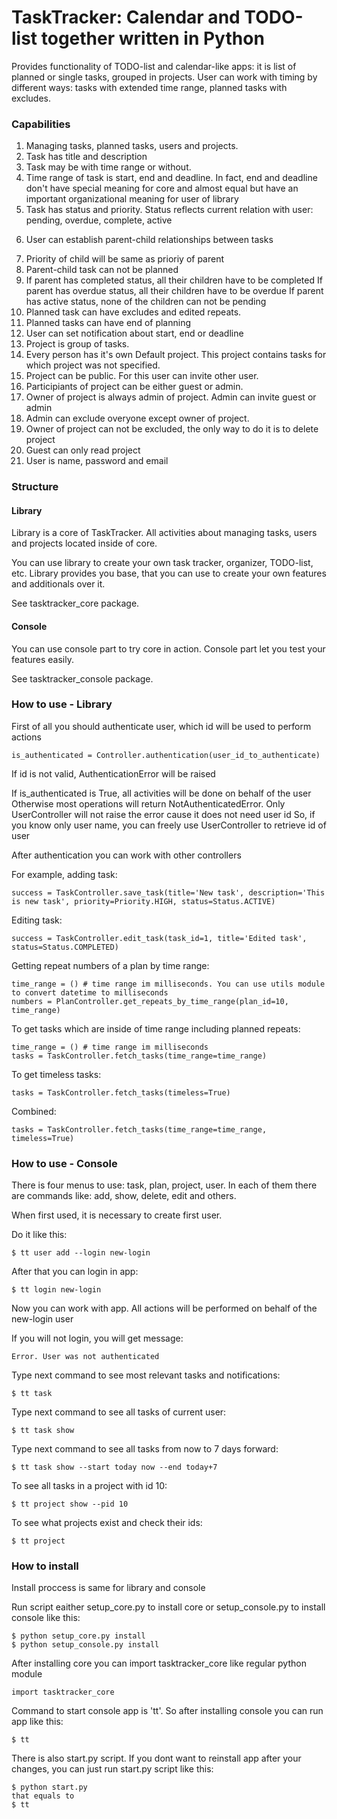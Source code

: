 # TaskTracker: Calendar and TODO-list together written in Python

Provides functionality of TODO-list and calendar-like apps: it is list of planned or single tasks, grouped in projects. User can work with timing by different ways: tasks with extended time range, planned tasks with excludes.

### Capabilities

1. Managing tasks, planned tasks, users and projects.
2. Task has title and description
3. Task may be with time range or without.
4. Time range of task is start, end and deadline. In fact, end and deadline don't have special meaning for core and almost equal but have an important organizational meaning for user of library
5. Task has status and priority. Status reflects current relation with user:
pending, overdue, complete, active
6) User can establish parent-child relationships between tasks
7. Priority of child will be same as prioriy of parent
8. Parent-child task can not be planned
9. If parent has completed status, all their children have to be completed
If parent has overdue status, all their children have to be overdue
If parent has active status, none of the children can not be pending
10. Planned task can have excludes and edited repeats. 
11. Planned tasks can have end of planning
12. User can set notification about start, end or deadline
13. Project is group of tasks.
14. Every person has it's own Default project. This project contains tasks for which project was not specified. 
15. Project can be public. For this user can invite other user. 
16. Participiants of project can be either guest or admin.
17. Owner of project is always admin of project. Admin can invite guest or admin
18. Admin can exclude overyone except owner of project. 
19. Owner of project can not be excluded, the only way to do it is to delete project
20. Guest can only read project
21. User is name, password and email

### Structure

#### Library

Library is a core of TaskTracker. All activities about managing tasks, users and projects located inside of core.

You can use library to create your own task tracker, organizer, TODO-list, etc. Library provides you base, that you can use to create your own features and additionals over it.

See tasktracker_core package.

#### Console

You can use console part to try core in action. Console part let you test your features easily.

See tasktracker_console package.

### How to use - Library

First of all you should authenticate user, which id will be used to perform actions
  			
	is_authenticated = Controller.authentication(user_id_to_authenticate)		

If id is not valid, AuthenticationError will be raised

If is_authenticated is True, all activities will be done on behalf of the user
Otherwise most operations will return NotAuthenticatedError. 
Only UserController will not raise the error cause it does not need user id
So, if you know only user name, you can freely use UserController 
to retrieve id of user

After authentication you can work with other controllers

For example, adding task:

	success = TaskController.save_task(title='New task', description='This is new task', priority=Priority.HIGH, status=Status.ACTIVE)

Editing task:

	success = TaskController.edit_task(task_id=1, title='Edited task', status=Status.COMPLETED)

Getting repeat numbers of a plan by time range:

	time_range = () # time range im milliseconds. You can use utils module to convert datetime to milliseconds
	numbers = PlanController.get_repeats_by_time_range(plan_id=10, time_range)

To get tasks which are inside of time range including planned repeats:

	time_range = () # time range im milliseconds
	tasks = TaskController.fetch_tasks(time_range=time_range)

To get timeless tasks:

	tasks = TaskController.fetch_tasks(timeless=True)

Combined:

	tasks = TaskController.fetch_tasks(time_range=time_range, timeless=True)

### How to use - Console

There is four menus to use: task, plan, project, user. In each of them there are commands like: add, show, delete, edit and others.

When first used, it is necessary to create first user.

Do it like this:

    $ tt user add --login new-login

After that you can login in app:

    $ tt login new-login

Now you can work with app. All actions will be performed on behalf of the new-login user

If you will not login, you will get message: 

    Error. User was not authenticated

Type next command to see most relevant tasks and notifications:

    $ tt task

Type next command to see all tasks of current user:

    $ tt task show

Type next command to see all tasks from now to 7 days forward:

    $ tt task show --start today now --end today+7 

To see all tasks in a project with id 10:

    $ tt project show --pid 10

To see what projects exist and check their ids:

    $ tt project

### How to install

Install proccess is same for library and console

Run script eaither setup_core.py to install core or setup_console.py to install console like this:

    $ python setup_core.py install
    $ python setup_console.py install

After installing core you can import tasktracker_core like regular python module

    import tasktracker_core

Command to start console app is 'tt'. So after installing console you can run app like this:

    $ tt

There is also start.py script. If you dont want to reinstall app after your changes, you can just run start.py script like this:

    $ python start.py
    that equals to
    $ tt

